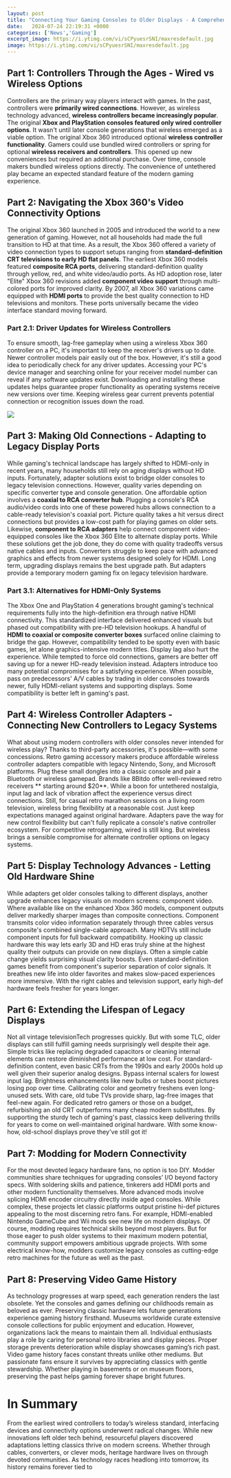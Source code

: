 ```yaml
---
layout: post
title: "Connecting Your Gaming Consoles to Older Displays - A Comprehensive Guide"
date:   2024-07-24 22:19:31 +0000
categories: ['News','Gaming']
excerpt_image: https://i.ytimg.com/vi/sCPyuesrSNI/maxresdefault.jpg
image: https://i.ytimg.com/vi/sCPyuesrSNI/maxresdefault.jpg
---
```


## Part 1: Controllers Through the Ages - Wired vs Wireless Options  
Controllers are the primary way players interact with games. In the past, controllers were **primarily wired connections**. However, as wireless technology advanced, **wireless controllers became increasingly popular**. The original **Xbox and PlayStation consoles featured only wired controller options**. It wasn't until later console generations that wireless emerged as a viable option. 
The original Xbox 360 introduced optional **wireless controller functionality**. Gamers could use bundled wired controllers or spring for optional **wireless receivers and controllers**. This opened up new conveniences but required an additional purchase. Over time, console makers bundled wireless options directly. The convenience of untethered play became an expected standard feature of the modern gaming experience.
## Part 2: Navigating the Xbox 360's Video Connectivity Options
The original Xbox 360 launched in 2005 and introduced the world to a new generation of gaming. However, not all households had made the full transition to HD at that time. As a result, the Xbox 360 offered a variety of video connection types to support setups ranging from **standard-definition CRT televisions to early HD flat panels**. 
The earliest Xbox 360 models featured **composite RCA ports**, delivering standard-definition quality through yellow, red, and white video/audio ports. As HD adoption rose, later "Elite" Xbox 360 revisions added **component video support** through multi-colored ports for improved clarity. By 2007, all Xbox 360 variations came equipped with **HDMI ports** to provide the best quality connection to HD televisions and monitors. These ports universally became the video interface standard moving forward.
### Part 2.1: Driver Updates for Wireless Controllers 
To ensure smooth, lag-free gameplay when using a wireless Xbox 360 controller on a PC, it's important to keep the receiver's drivers up to date. Newer controller models pair easily out of the box. However, it's still a good idea to periodically check for any driver updates.
Accessing your PC's device manager and searching online for your receiver model number can reveal if any software updates exist. Downloading and installing these updates helps guarantee proper functionality as operating systems receive new versions over time. Keeping wireless gear current prevents potential connection or recognition issues down the road.

![](https://i.ytimg.com/vi/B6__ydDu4mo/maxresdefault.jpg)
## Part 3: Making Old Connections - Adapting to Legacy Display Ports
While gaming's technical landscape has largely shifted to HDMI-only in recent years, many households still rely on aging displays without HD inputs. Fortunately, adapter solutions exist to bridge older consoles to legacy television connections. However, quality varies depending on specific converter type and console generation. 
One affordable option involves a **coaxial to RCA converter hub**. Plugging a console's RCA audio/video cords into one of these powered hubs allows connection to a cable-ready television's coaxial port. Picture quality takes a hit versus direct connections but provides a low-cost path for playing games on older sets. Likewise, **component to RCA adapters** help connect component video-equipped consoles like the Xbox 360 Elite to alternate display ports.
While these solutions get the job done, they do come with quality tradeoffs versus native cables and inputs. Converters struggle to keep pace with advanced graphics and effects from newer systems designed solely for HDMI. Long term, upgrading displays remains the best upgrade path. But adapters provide a temporary modern gaming fix on legacy television hardware.
### Part 3.1: Alternatives for HDMI-Only Systems 
The Xbox One and PlayStation 4 generations brought gaming's technical requirements fully into the high-definition era through native HDMI connectivity. This standardized interface delivered enhanced visuals but phased out compatibility with pre-HD television hookups. 
A handful of **HDMI to coaxial or composite converter boxes** surfaced online claiming to bridge the gap. However, compatibility tended to be spotty even with basic games, let alone graphics-intensive modern titles. Display lag also hurt the experience. 
While tempted to force old connections, gamers are better off saving up for a newer HD-ready television instead. Adapters introduce too many potential compromises for a satisfying experience. When possible, pass on predecessors' A/V cables by trading in older consoles towards newer, fully HDMI-reliant systems and supporting displays. Some compatibility is better left in gaming's past.
## Part 4: Wireless Controller Adapters - Connecting New Controllers to Legacy Systems  
What about using modern controllers with older consoles never intended for wireless play? Thanks to third-party accessories, it's possible—with some concessions. Retro gaming accessory makers produce affordable wireless controller adapters compatible with legacy Nintendo, Sony, and Microsoft platforms.
Plug these small dongles into a classic console and pair a Bluetooth or wireless gamepad. Brands like 8Bitdo offer well-reviewed retro receivers ** starting around $20**. While a boon for untethered nostalgia, input lag and lack of vibration affect the experience versus direct connections. Still, for casual retro marathon sessions on a living room television, wireless bring flexibility at a reasonable cost. 
Just keep expectations managed against original hardware. Adapters pave the way for new control flexibility but can't fully replicate a console's native controller ecosystem. For competitive retrogaming, wired is still king. But wireless brings a sensible compromise for alternate controller options on legacy systems.
## Part 5: Display Technology Advances - Letting Old Hardware Shine  
While adapters get older consoles talking to different displays, another upgrade enhances legacy visuals on modern screens: component video. Where available like on the enhanced Xbox 360 models, component outputs deliver markedly sharper images than composite connections. 
Component transmits color video information separately through three cables versus composite's combined single-cable approach. Many HDTVs still include component inputs for full backward compatibility. Hooking up classic hardware this way lets early 3D and HD eras truly shine at the highest quality their outputs can provide on new displays. 
Often a simple cable change yields surprising visual clarity boosts. Even standard-definition games benefit from component's superior separation of color signals. It breathes new life into older favorites and makes slow-paced experiences more immersive. With the right cables and television support, early high-def hardware feels fresher for years longer.
## Part 6: Extending the Lifespan of Legacy Displays  
Not all vintage televisionTech progresses quickly. But with some TLC, older displays can still fulfill gaming needs surprisingly well despite their age. Simple tricks like replacing degraded capacitors or cleaning internal elements can restore diminished performance at low cost. 
For standard-definition content, even basic CRTs from the 1990s and early 2000s hold up well given their superior analog designs. Bypass internal scalers for lowest input lag. Brightness enhancements like new bulbs or tubes boost pictures losing pop over time. Calibrating color and geometry freshens even long-unused sets. 
With care, old tube TVs provide sharp, lag-free images that feel-new again. For dedicated retro gamers or those on a budget, refurbishing an old CRT outperforms many cheap modern substitutes. By supporting the sturdy tech of gaming's past, classics keep delivering thrills for years to come on well-maintained original hardware. With some know-how, old-school displays prove they've still got it!
## Part 7: Modding for Modern Connectivity
For the most devoted legacy hardware fans, no option is too DIY. Modder communities share techniques for upgrading consoles’ I/O beyond factory specs. With soldering skills and patience, tinkerers add HDMI ports and other modern functionality themselves. 
More advanced mods involve splicing HDMI encoder circuitry directly inside aged consoles. While complex, these projects let classic platforms output pristine hi-def pictures appealing to the most discerning retro fans. For example, HDMI-enabled Nintendo GameCube and Wii mods see new life on modern displays.
Of course, modding requires technical skills beyond most players. But for those eager to push older systems to their maximum modern potential, community support empowers ambitious upgrade projects. With some electrical know-how, modders customize legacy consoles as cutting-edge retro machines for the future as well as the past.
## Part 8: Preserving Video Game History
As technology progresses at warp speed, each generation renders the last obsolete. Yet the consoles and games defining our childhoods remain as beloved as ever. Preserving classic hardware lets future generations experience gaming history firsthand. 
Museums worldwide curate extensive console collections for public enjoyment and education. However, organizations lack the means to maintain them all. Individual enthusiasts play a role by caring for personal retro libraries and display pieces. Proper storage prevents deterioration while display showcases gaming’s rich past. 
Video game history faces constant threats unlike other mediums. But passionate fans ensure it survives by appreciating classics with gentle stewardship. Whether playing in basements or on museum floors, preserving the past helps gaming forever shape bright futures.
# In Summary
From the earliest wired controllers to today’s wireless standard, interfacing devices and connectivity options underwent radical changes. While new innovations left older tech behind, resourceful players discovered adaptations letting classics thrive on modern screens. Whether through cables, converters, or clever mods, heritage hardware lives on through devoted communities. 
As technology races headlong into tomorrow, its history remains forever tied to
